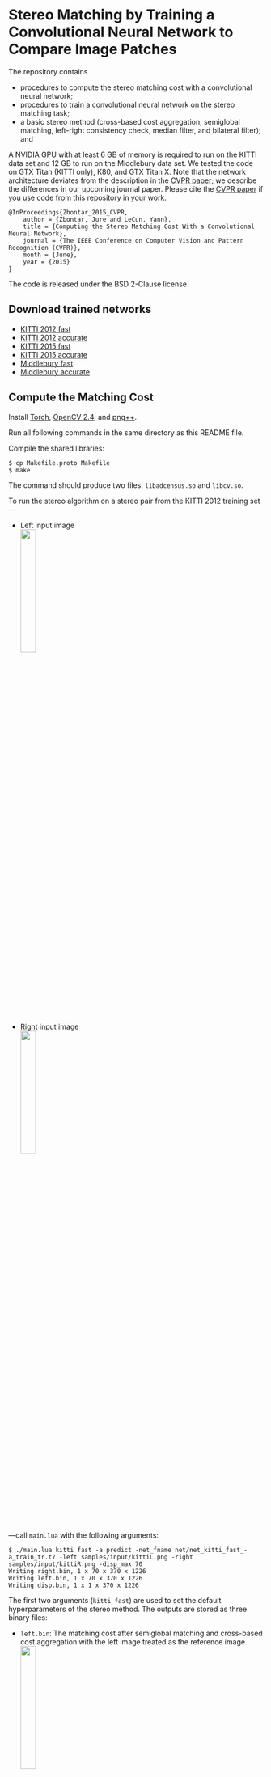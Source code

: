 Stereo Matching by Training a Convolutional Neural Network to Compare Image Patches
===================================================================================

The repository contains

- procedures to compute the stereo matching cost with a convolutional neural network;
- procedures to train a convolutional neural network on the stereo matching task;
- a basic stereo method (cross-based cost aggregation, semiglobal matching,
  left-right consistency check, median filter, and bilateral filter); and

A NVIDIA GPU with at least 6 GB of memory is required to run on the KITTI
data set and 12 GB to run on the Middlebury data set. We tested the code on GTX
Titan (KITTI only), K80, and GTX Titan X.  Note that the network architecture
deviates from the description in the [CVPR
paper](http://www.cv-foundation.org/openaccess/content_cvpr_2015/html/Zbontar_Computing_the_Stereo_2015_CVPR_paper.html);
we describe the differences in our upcoming journal paper.  Please cite the
[CVPR
paper](http://www.cv-foundation.org/openaccess/content_cvpr_2015/html/Zbontar_Computing_the_Stereo_2015_CVPR_paper.html)
if you use code from this repository in your work.

	@InProceedings{Zbontar_2015_CVPR,
		author = {Zbontar, Jure and LeCun, Yann},
		title = {Computing the Stereo Matching Cost With a Convolutional Neural Network},
		journal = {The IEEE Conference on Computer Vision and Pattern Recognition (CVPR)},
		month = {June},
		year = {2015}
	}

The code is released under the BSD 2-Clause license.


Download trained networks
-------------------------

- [KITTI 2012 fast](https://s3.amazonaws.com/mc-cnn/net_kitti_fast_-a_train_all.t7)
- [KITTI 2012 accurate](https://s3.amazonaws.com/mc-cnn/net_kitti_slow_-a_train_all.t7)
- [KITTI 2015 fast](https://s3.amazonaws.com/mc-cnn/net_kitti2015_fast_-a_train_all.t7)
- [KITTI 2015 accurate](https://s3.amazonaws.com/mc-cnn/net_kitti2015_slow_-a_train_all.t7)
- [Middlebury fast](https://s3.amazonaws.com/mc-cnn/net_mb_fast_-a_train_all.t7)
- [Middlebury accurate](https://s3.amazonaws.com/mc-cnn/net_mb_slow_-a_train_all.t7)

Compute the Matching Cost
-------------------------

Install [Torch](http://torch.ch/), [OpenCV 2.4](http://opencv.org/), and
[png++](http://www.nongnu.org/pngpp/).

Run all following commands in the same directory as this README file.

Compile the shared libraries:

	$ cp Makefile.proto Makefile
	$ make

The command should produce two files: `libadcensus.so` and `libcv.so`.

To run the stereo algorithm on a stereo pair from the KITTI 2012 training set&mdash;

- Left input image  
  <img src="samples/input/kittiL.png" style="width: 25%;"/>
- Right input image  
  <img src="samples/input/kittiR.png" style="width: 25%;"/>

&mdash;call `main.lua` with the following arguments:

	$ ./main.lua kitti fast -a predict -net_fname net/net_kitti_fast_-a_train_tr.t7 -left samples/input/kittiL.png -right samples/input/kittiR.png -disp_max 70
	Writing right.bin, 1 x 70 x 370 x 1226
	Writing left.bin, 1 x 70 x 370 x 1226
	Writing disp.bin, 1 x 1 x 370 x 1226

The first two arguments (`kitti fast`) are used to set the default
hyperparameters of the stereo method. The outputs are stored as three binary
files:

- `left.bin`: The matching cost after semiglobal matching and cross-based
  cost aggregation with the left image treated as the reference image.  
  <img src="samples/output/left.png" style="width: 25%;"/>
- `right.bin`: Same as `left.bin`, but with the right image treated as the
  reference image.  
  <img src="samples/output/right.png" style="width: 25%;"/>
- `disp.bin`: The disparity map after the full stereo method.  
  <img src="samples/output/disp.png" style="width: 25%;"/>

Use the `bin2png.lua` script to generate the `.png` images like the ones above:

	$ luajit samples/bin2png.lua 
	Writing left.png
	Writing right.png
	Writing disp.png

If you wish to use the raw convolutional neural network outputs, that is,
without applying cross-based cost aggregation and semiglobal matching, run
the following command:

	$ ./main.lua kitti fast -a predict -net_fname net/net_kitti_fast_-a_train_tr.t7 -left samples/input/kittiL.png -right samples/input/kittiR.png -disp_max 70 -sm_terminate cnn
	Writing right.bin, 1 x 70 x 370 x 1226
	Writing left.bin, 1 x 70 x 370 x 1226
	Writing disp.bin, 1 x 1 x 370 x 1226

The resulting disparity maps should look like this:

- `left.png`  
  <img src="samples/output/left_cnn.png" style="width: 25%;"/>
- `right.png`  
  <img src="samples/output/right_cnn.png" style="width: 25%;"/>

### Load the Output Binary Files ###

You load the binary files by memory mapping them.  We include examples of
memory mapping for some of the more popular programming languages.

- **Lua**

		require 'torch'
		left = torch.FloatTensor(torch.FloatStorage('../left.bin')):view(1, 70, 370, 1226)
		right = torch.FloatTensor(torch.FloatStorage('../right.bin')):view(1, 70, 370, 1226)
		disp = torch.FloatTensor(torch.FloatStorage('../disp.bin')):view(1, 1, 370, 1226)

- **Python**

		import numpy as np
		left = np.memmap('../left.bin', dtype=np.float32, shape=(1, 70, 370, 1226))
		right = np.memmap('../right.bin', dtype=np.float32, shape=(1, 70, 370, 1226))
		disp = np.memmap('../disp.bin', dtype=np.float32, shape=(1, 1, 370, 1226))

- **Matlab**

		left = memmapfile('../left.bin', 'Format', 'single').Data;
		left = reshape(left, [1 70 370 1226]);
		right = memmapfile('../right.bin', 'Format', 'single').Data;
		right = reshape(right, [1 70 370 1226]);
		disp = memmapfile('../disp.bin', 'Format', 'single').Data;
		disp = reshape(right, [1 1 370 1226]);

- **C**

		#include <fcntl.h>
		#include <stdio.h>
		#include <sys/mman.h>
		#include <sys/stat.h>
		#include <sys/types.h>
		int main(void)
		{
			int fd;
			float *left, *right, *disp;
			fd = open("../left.bin", O_RDONLY);
			left = mmap(NULL, 1 * 70 * 370 * 1226 * sizeof(float), PROT_READ, MAP_SHARED, fd, 0);
			close(fd);
			fd = open("../right.bin", O_RDONLY);
			right = mmap(NULL, 1 * 70 * 370 * 1226 * sizeof(float), PROT_READ, MAP_SHARED, fd, 0);
			close(fd);
			fd = open("../disp.bin", O_RDONLY);
			disp = mmap(NULL, 1 * 1 * 370 * 1226 * sizeof(float), PROT_READ, MAP_SHARED, fd, 0);
			close(fd);
			return 0;
		}

Train
-----

This section explains how to train the convolutional neural network on the
KITTI and Middlebury data sets.

### KITTI ###

Download both

- the [KITTI 2012](http://www.cvlibs.net/download.php?file=data_stereo_flow.zip) data set and unzip it
into `data.kitti/unzip` (you should end up with a file `data.kitti/unzip/training/image_0/000000_10.png`) and 
- the [KITTI 2015](http://www.cvlibs.net/download.php?file=data_scene_flow.zip) data set and unzip it
into `data.kitti2015/unzip` (you should end up with a file `data.kitti2015/unzip/training/image_2/000000_10.png`).

Run the preprocessing script:

	$ ./preprocess_kitti.lua
	dataset 2012
	1
	...
	389
	dataset 2015
	1
	...
	400

Run `main.lua` to train the network:

	$ ./main.lua kitti slow -a train_tr
	kitti slow -a train_tr 
	conv(in=1, out=112, k=3)
	cudnn.ReLU
	conv(in=112, out=112, k=3)
	cudnn.ReLU
	conv(in=112, out=112, k=3)
	cudnn.ReLU
	conv(in=112, out=112, k=3)
	cudnn.ReLU
	nn.Reshape(128x224)
	nn.Linear(224 -> 384)
	cudnn.ReLU
	nn.Linear(384 -> 384)
	cudnn.ReLU
	nn.Linear(384 -> 384)
	cudnn.ReLU
	nn.Linear(384 -> 384)
	cudnn.ReLU
	nn.Linear(384 -> 1)
	cudnn.Sigmoid
	...

The network is trained on a subset of all training examples with the remaining
examples used for validation; to train on all examples replace use

	$ ./main.lua kitti slow -a train_all

In the previous command, the KITTI 2012 data set is used. If you wish to train
on the KITTI 2015 run

	$ ./main.lua kitti2015 slow -a train_tr

To train the fast architecture instead of the accurate architecture use

	$ ./main.lua kitti fast -a train_tr

The network is stored in the `net/` directory.

	$ ls net/
	...
	net_kitti2012_fast_-action_train_tr.t7
	...

### Middlebury ###

Run `download_middlebury.sh` to download the training data
(this can take a long time, depending on your internet connection).

	$ ./download_middlebury.sh

The data set is downloaded to the `data.mb/unzip` directory.

Compile the [MiddEval3-SDK](http://vision.middlebury.edu/stereo/submit3/). You
should end up with the `computemask` binary in one of the directories listed in
your `PATH` enviromential variable.  

Install [ImageMagick](http://www.imagemagick.org/script/index.php), as the
preprocessing steps requires the `convert` binary to resize the images.

Run the preprocessing script:

	$ mkdir data.mb.imperfect_gray
	$ ./preprocess_mb.py imperfect gray
	Adirondack
	Backpack
	...
	testH/Staircase

The preprocessing is slow (it takes around 30 minutes) the first time it is
run, because the images have to be resized.

Use `main.lua` to train the network:

	$ ./main.lua mb slow -a train_tr

Other Useful Commands
---------------------

Compute the loss on the validation set:

	$ ./main.lua kitti fast -a test_te -net_fname net/net_kitti_fast_-a_train_tr.t7 
	kitti fast -a test_te -net_fname net/net_kitti_fast_-a_train_tr.t7 
	0.86836290359497        0.0082842716717202
	...
	0.73244595527649        0.024202708004929
	0.72730183601379        0.023603160822285
	0.030291934952454

The validation error rate of the fast architecture on the KITTI 2012 data set is 3.02%.

\***

Prepare files for submission to the KITTI and Middlebury evaluation server.

	$ ./main.lua kitti fast -a submit -net_fname net/net_kitti_fast_-a_train_tr.t7 
	kitti fast -a submit -net_fname net/net_kitti_fast_-a_train_tr.t7 
	  adding: 000038_10.png (deflated 0%)
	  adding: 000124_10.png (deflated 0%)
	  ...
	  adding: 000021_10.png (deflated 0%)

The output is stored in `out/submission.zip` and can be used to submit to the
[KITTI evaluation
server](http://www.cvlibs.net/datasets/kitti/user_submit.php).

\***

Experiment with different network architectures:

	$ ./main.lua kitti slow -a train_tr -l1 2 -fm 128 -l2 3 -nh2 512
	kitti slow -a train_tr -l1 2 -fm 128 -l2 3 -nh2 512 
	conv(in=1, out=128, k=3)
	cudnn.ReLU
	conv(in=128, out=128, k=3)
	cudnn.ReLU
	nn.Reshape(128x256)
	nn.Linear(256 -> 512)
	cudnn.ReLU
	nn.Linear(512 -> 512)
	cudnn.ReLU
	nn.Linear(512 -> 512)
	cudnn.ReLU
	nn.Linear(512 -> 1)
	cudnn.Sigmoid
	...

\***

Measure the runtime on a particular data set:

	$ ./main.lua kitti fast -a time
	kitti fast -a time 
	conv(in=1, out=64, k=3)
	cudnn.ReLU
	conv(in=64, out=64, k=3)
	cudnn.ReLU
	conv(in=64, out=64, k=3)
	cudnn.ReLU
	conv(in=64, out=64, k=3)
	nn.Normalize2
	nn.StereoJoin1
	0.73469495773315

It take 0.73 seconds to run the fast architecure on the KITTI 2012 data set. If
you care only about the time spent in the neural network, you can terminate the
stereo method early:

	$ ./main.lua kitti fast -a time -sm_terminate cnn
	kitti fast -a time -sm_terminate cnn 
	conv(in=1, out=64, k=3)
	cudnn.ReLU
	conv(in=64, out=64, k=3)
	cudnn.ReLU
	conv(in=64, out=64, k=3)
	cudnn.ReLU
	conv(in=64, out=64, k=3)
	nn.Normalize2
	nn.StereoJoin1
	0.31126594543457

